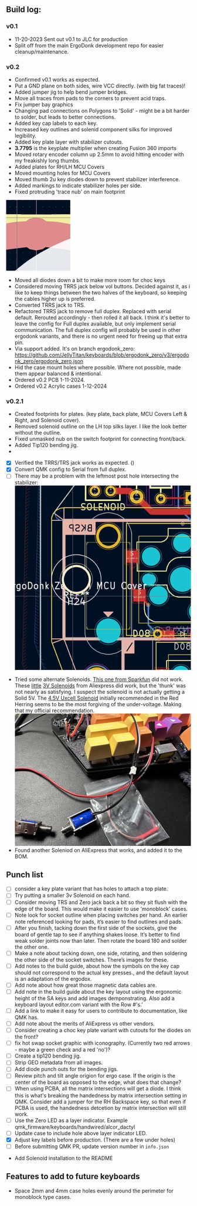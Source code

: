 ## Build log:
### v0.1
* 11-20-2023 Sent out v0.1 to JLC for production
* Split off from the main ErgoDonk development repo for easier cleanup/maintenance.

### v0.2
* Confirmed v0.1 works as expected.
* Put a GND plane on both sides, wire VCC directly. (with big fat traces)!
* Added jumper jig to help bend jumper bridges.
* Move all traces from pads to the corners to prevent acid traps.
* Fix jumper bay graphics
* Changing pad connections on Polygons to 'Solid' - might be a bit harder to solder, but leads to better connections.
* Added key cap labels to each key.
* Increased key outlines and solenid component silks for improved legibility.
* Added key plate layer with stabilizer cutouts.
* **3.7795** is the keyplate multiplier when creating Fusion 360 imports
* Moved rotary encoder column up 2.5mm to avoid hitting encoder with my freakishly long thumbs.
* Added plates for RH/LH MCU Covers
* Moved mounting holes for MCU Covers
* Moved thumb 2u key diodes down to prevent stabilizer interference.
* Added markings to indicate stabilizer holes per side.
* Fixed protruding 'trace nub' on main footprint

![pad nub](images/pad_nub.png)
* Moved all diodes down a bit to make more room for choc keys
* Considered moving TRRS jack below vol buttons. Decided against it, as i like to keep things between the two halves of the keyboard, so keeping the cables higher up is preferred.
* Converted TRRS jack to TRS. 
* Refactored TRRS jack to remove full duplex. Replaced with serial default. Rerouted accordingly - then rolled it all back. I think it's better to leave the config for Full duplex available, but only implement serial communication. The full duplex config will probably be used in other ergodonk variants, and there is no urgent need for freeing up that extra pin.
* Via support added. It's on branch ergodonk_zero: https://github.com/JellyTitan/keyboards/blob/ergodonk_zero/v3/ergodonk_zero/ergodonk_zero.json
* Hid the case mount holes where possible. Where not possible, made them appear balanced & intentional.
* Ordered v0.2 PCB 1-11-2024.
* Ordered v0.2 Acrylic cases 1-12-2024

### v0.2.1
- Created footprints for plates. (key plate, back plate, MCU Covers Left & Right, and Solenoid cover).
- Removed solenoid outline on the LH top silks layer. I like the look better without the outline.
- Fixed unmasked nub on the switch footprint for connecting front/back.
- Added Tip120 bending jig.
- 
- [x] Verified the TRRS/TRS jack works as expected. ()
- [x] Convert QMK config to Serial from full duplex.
- [ ] There may be a problem with the leftmost post hole intersecting the stabilizer:
![post hole intersect](images/stab_prob.png)
* Tried some alternate Solenoids. [This one from Sparkfun](https://www.sparkfun.com/products/11015) did not work. These [little](https://www.aliexpress.us/item/3256802092636163.html) [3V Solenoids](https://www.aliexpress.us/item/3256801967962531.html?spm=a2g0o.order_list.order_list_main.15.124c1802EEEXaw&gatewayAdapt=glo2usa) from Aliexpress did work, but the 'thunk' was not nearly as satisfying. I suspect the solenoid is not actually getting a Solid 5V. The [4.5V Uxcell Solenoid](https://www.amazon.com/gp/product/B013DR655A) initially recommended in the Red Herring seems to be the most forgiving of the under-voltage. Making that my official recommendation. 
![Solenoids](images/solenoids.JPG)
* Found another Soleniod on AliExpress that works, and added it to the BOM.


## Punch list
* [ ] consider a key plate variant that has holes to attach a top plate. 
* [ ] Try putting a smaller 3v Solenoid on each hand.
* [ ] Consider moving TRS and Zero jack back a bit so they sit flush with the edge of the board. This would make it easier to use 'monoblock' cases.
* [ ] Note look for socket outline when placing switches per hand. An earlier note referenced looking for pads, it’s easier to find outlines and pads.
* [ ] After you finish, tacking down the first side of the sockets, give the board of gentle tap to see if anything shakes loose. It’s better to find weak solder joints now than later. Then rotate the board 180 and solder the other one.
* [ ] Make a note about tacking down, one side, rotating, and then soldering the other side of the socket switches. There’s images for these.
* [ ] Add notes to the build guide, about how the symbols on the key cap should not correspond to the actual key presses., and the default layout is an adaptation of the ergodox.
* [ ] Add note about how great those magnetic data cables are.
* [ ] Add note in the build guide about the key layout using the ergonomic height of the SA keys and add images demponstrating. Also add a keyboard layout editor.com variant with the Row #'s.'
* [ ] Add a link to make it easy for users to contribute to documentation, like QMK has.
* [ ] Add note about the merits of AliExpress vs other vendors.
* [ ] Consider creating a choc key plate variant with cutouts for the diodes on the front?
* [ ] fix hot swap socket graphic with iconography. (Currently two red arrows - maybe a green check and a red 'no')?
* [ ] Create a tip120 bending jig.
* [ ] Strip GEO metadata from all images.
* [ ] Add diode punch outs for the bending jigs.
* [ ] Review pitch and tilt angle origion for ergo case. If the origin is the center of the board as opposed to the edge, what does that change?
* [ ] When using PCBA, all the matrix intersections will get a diode. I think this is what's breaking the handedness by matrix intersection setting in QMK. Consider add a jumper for the RH Backspace key, so that even if PCBA is used, the handedness detcetion by matrix intersection will still work.
* [ ] Use the Zero LED as a layer indicator. Example qmk_firmware/keyboards/handwired/alcor_dactyl
* [ ] Update case to include hole above layer indicator LED. 
* [x] Adjust key labels before production. (There are a few under holes)
* [ ] Before submitting QMK PR, update version number in `info.json`
* Add Solenoid installation to the README


## Features to add to future keyboards
* Space 2mm and 4mm case holes evenly around the perimeter for monoblock type cases.